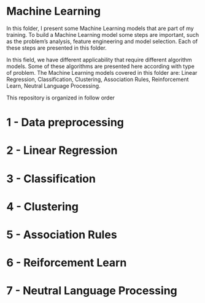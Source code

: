 # Machine Learning 

In this folder, I present some Machine Learning models that are part of my training. To build a Machine Learning model some steps are important, such as the problem’s analysis, feature engineering and model selection. Each of these steps are presented in this folder.

In this field, we have different applicability that require different algorithm models. Some of these algorithms are presented here according with type of problem. The Machine Learning models covered in this folder are: Linear Regression, Classification, Clustering, Association Rules, Reinforcement Learn, Neutral Language  Processing. 

This repository is organized in follow order

# 1 - Data preprocessing
# 2 - Linear Regression
# 3 - Classification
# 4 - Clustering
# 5 - Association Rules
# 6 - Reiforcement Learn
# 7 - Neutral Language Processing

